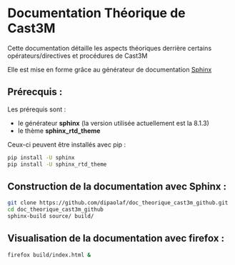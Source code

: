 # Documentation Théorique de Cast3M

Cette documentation détaille les aspects théoriques derrière certains opérateurs/directives et procédures de Cast3M

Elle est mise en forme grâce au générateur de documentation [Sphinx](https://www.sphinx-doc.org/en/master/)

## Prérecquis :
Les prérequis sont :
- le générateur **sphinx** (la version utilisée actuellement est la 8.1.3)
- le thème **sphinx_rtd_theme**

Ceux-ci peuvent être installés avec pip :
```bash
pip install -U sphinx
pip install -U sphinx_rtd_theme
```

## Construction de la documentation avec Sphinx :
```bash
git clone https://github.com/dipaolaf/doc_theorique_cast3m_github.git
cd doc_theorique_cast3m_github
sphinx-build source/ build/
```

## Visualisation de la documentation avec firefox :
```bash
firefox build/index.html &
```
